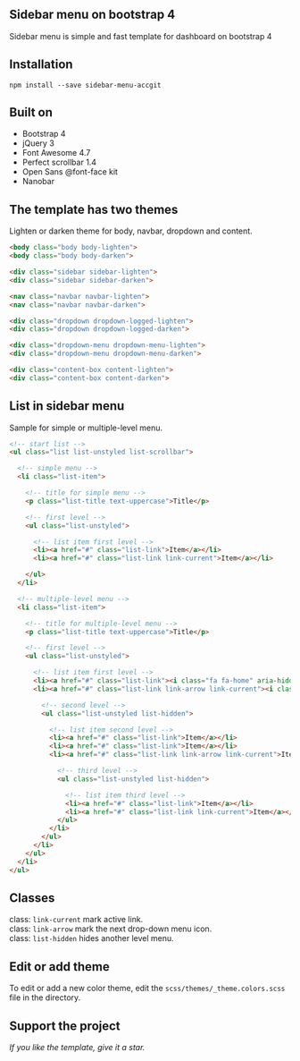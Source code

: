 ## Sidebar menu on bootstrap 4
Sidebar menu is simple and fast template for dashboard on bootstrap 4

## Installation

```
npm install --save sidebar-menu-accgit
```

## Built on

- Bootstrap 4
- jQuery 3
- Font Awesome 4.7
- Perfect scrollbar 1.4
- Open Sans @font-face kit
- Nanobar

## The template has two themes
Lighten or darken theme for body, navbar, dropdown and content.

```html
<body class="body body-lighten">
<body class="body body-darken">
```

```html
<div class="sidebar sidebar-lighten">
<div class="sidebar sidebar-darken">
```

```html
<nav class="navbar navbar-lighten">
<nav class="navbar navbar-darken">
```

```html
<div class="dropdown dropdown-logged-lighten">
<div class="dropdown dropdown-logged-darken">
```

```html
<div class="dropdown-menu dropdown-menu-lighten">
<div class="dropdown-menu dropdown-menu-darken">
```

```html
<div class="content-box content-lighten">
<div class="content-box content-darken">
```

## List in sidebar menu
Sample for simple or multiple-level menu.

```html
<!-- start list -->
<ul class="list list-unstyled list-scrollbar">

  <!-- simple menu -->
  <li class="list-item">

    <!-- title for simple menu -->
    <p class="list-title text-uppercase">Title</p>

    <!-- first level -->
    <ul class="list-unstyled">

      <!-- list item first level -->
      <li><a href="#" class="list-link">Item</a></li>
      <li><a href="#" class="list-link link-current">Item</a></li>

    </ul>
  </li>

  <!-- multiple-level menu -->
  <li class="list-item">

    <!-- title for multiple-level menu -->
    <p class="list-title text-uppercase">Title</p>

    <!-- first level -->
    <ul class="list-unstyled">

      <!-- list item first level -->
      <li><a href="#" class="list-link"><i class="fa fa-home" aria-hidden="true"></i>Item</a></li>
      <li><a href="#" class="list-link link-arrow link-current"><i class="fa fa-cog" aria-hidden="true"></i>Item</a>

        <!-- second level -->
        <ul class="list-unstyled list-hidden">

          <!-- list item second level -->
          <li><a href="#" class="list-link">Item</a></li>
          <li><a href="#" class="list-link">Item</a></li>
          <li><a href="#" class="list-link link-arrow link-current">Item</a>

            <!-- third level -->
            <ul class="list-unstyled list-hidden">

              <!-- list item third level -->
              <li><a href="#" class="list-link">Item</a></li>
              <li><a href="#" class="list-link link-current">Item</a></li>
            </ul>
          </li>
        </ul>
      </li>
    </ul>
  </li>
</ul>
```

## Classes
class: ```link-current``` mark active link.  
class: ```link-arrow``` mark the next drop-down menu icon.  
class: ```list-hidden``` hides another level menu.

## Edit or add theme
To edit or add a new color theme, edit the ```scss/themes/_theme.colors.scss``` file in the directory.

## Support the project
*If you like the template, give it a star.*
